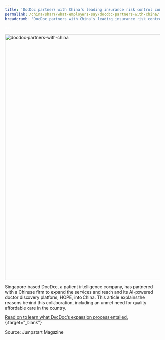 ```yaml
---
title: 'DocDoc partners with China’s leading insurance risk control company Kaitaiming Technology to bring doctor discovery services to China'
permalink: /china/share/what-employers-say/docdoc-partners-with-china/
breadcrumb: 'DocDoc partners with China’s leading insurance risk control company Kaitaiming Technology'

---
```



<img src="\images\china-employers\docdoc-partners-with-china.jpg" alt="docdoc-partners-with-china" style="width:800px;" />

Singapore-based DocDoc, a patient intelligence company, has partnered with a Chinese firm to expand the services and reach and its AI-powered doctor discovery platform, HOPE, into China. This article explains the reasons behind this collaboration, including an unmet need for quality affordable care in the country. 

[Read on to learn what DocDoc’s expansion process entailed.](https://www.jumpstartmag.com/press-release-docdoc-partners-with-chinas-leading-insurance-risk-control-company-kaitaiming-technology-to-bring-doctor-discovery-services-to-china/){:target="_blank"}

Source: Jumpstart Magazine

